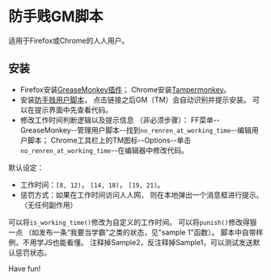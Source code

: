 # 防手贱GM脚本

适用于Firefox或Chrome的人人用户。

## 安装

   * Firefox安装[GreaseMonkey插件](https://addons.mozilla.org/en-US/firefox/addon/greasemonkey/)；
   Chrome安装[Tampermonkey](https://chrome.google.com/webstore/detail/tampermonkey/dhdgffkkebhmkfjojejmpbldmpobfkfo)。
   * 安装[防手贱用户脚本](https://github.com/hupili/userscripts/raw/master/no_renren_at_working_time.user.js)，
   点击链接之后GM（TM）会自动识别并提示安装。
   可以在提示界面中先查看代码。
   * 修改工作时间判断逻辑以及提示信息
   （非必须步骤）：
   FF菜单--GreaseMonkey--管理用户脚本--找到`no_renren_at_working_time`--编辑用户脚本；
   Chrome工具栏上的TM图标--Options--单击`no_renren_at_working_time`--在编辑器中修改代码。

默认设定：

   * 工作时间：`[8, 12)`， `[14, 18)`， `[19, 21)`。
   * 惩罚方式：如果在工作时间访问人人网，
   则在本地弹出一个消息框进行提示。
   （无任何副作用）

可以将`is_working_time()`修改为自定义的工作时间。
可以将`punish()`修改得狠一点
（如发布一条“我要当学霸”之类的状态，见"sample 1"函数）。
脚本中自带样例，不用学JS也能看懂。
注释掉Sample2，反注释掉Sample1，可以测试发送默认惩罚状态。

Have fun!
